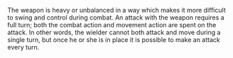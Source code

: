 The weapon is heavy or unbalanced in a way which makes it more difficult to swing and control during combat. An attack with the weapon requires a full turn; both the combat action and movement action are spent on the attack. In other words, the wielder cannot both attack and move during a single turn, but once he or she is in place it is possible to make an attack every turn.